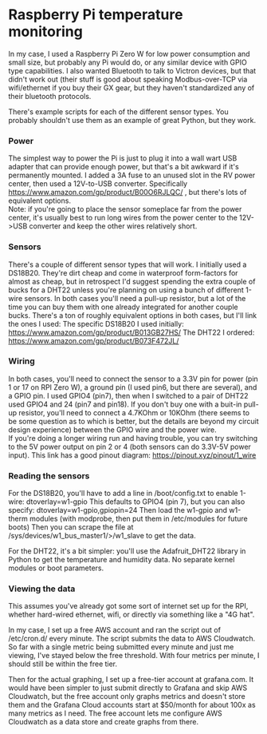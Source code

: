 # Raspberry Pi temperature monitoring

In my case, I used a Raspberry Pi Zero W for low power consumption and small size, but probably any Pi would do, or any similar device with GPIO type capabilities.  I also wanted Bluetooth to talk to Victron devices, but that didn't work out (their stuff is good about speaking Modbus-over-TCP via wifi/ethernet if you buy their GX gear, but they haven't standardized any of their bluetooth protocols.

There's example scripts for each of the different sensor types.  You probably shouldn't use them as an example of great Python, but they work.

### Power
The simplest way to power the Pi is just to plug it into a wall wart USB adapter that can provide enough power, but that's a bit awkward if it's permanently mounted.  I added a 3A fuse to an unused slot in the RV power center, then used a 12V-to-USB converter. Specifically https://www.amazon.com/gp/product/B00O6RJLQC/ , but there's lots of equivalent options.  
Note:  if you're going to place the sensor someplace far from the power center, it's usually best to run long wires from the power center to the 12V->USB converter and keep the other wires relatively short.

### Sensors
There's a couple of different sensor types that will work.  I initially used a DS18B20.  They're dirt cheap and come in waterproof form-factors for almost as cheap, but in retrospect I'd suggest spending the extra couple of bucks for a DHT22 unless you're planning on using a bunch of different 1-wire sensors.  In both cases you'll need a pull-up resistor, but a lot of the time you can buy them with one already integrated for another couple bucks.  There's a ton of roughly equivalent options in both cases, but I'll link the ones I used:
The specific DS18B20 I used initially:  https://www.amazon.com/gp/product/B013GB27HS/
The DHT22 I ordered:  https://www.amazon.com/gp/product/B073F472JL/

### Wiring
In both cases, you'll need to connect the sensor to a 3.3V pin for power (pin 1 or 17 on RPI Zero W), a ground pin (I used pin6, but there are several), and a GPIO pin. I used GPIO4 (pin7), then when I switched to a pair of DHT22 used GPIO4 and 24 (pin7 and pin18).
If you don't buy one with a buit-in pull-up resistor, you'll need to connect a 4.7KOhm or 10KOhm (there seems to be some question as to which is better, but the details are beyond my circuit design experience) between the GPIO wire and the power wire.  
If you're doing a longer wiring run and having trouble, you can try switching to the 5V power output on pin 2 or 4 (both sensors can do 3.3V-5V power input).
This link has a good pinout diagram:  https://pinout.xyz/pinout/1_wire

### Reading the sensors
For the DS18B20, you'll have to add a line in /boot/config.txt to enable 1-wire:
dtoverlay=w1-gpio
This defaults to GPIO4 (pin 7), but you can also specify:
dtoverlay=w1-gpio,gpiopin=24
Then load the w1-gpio and w1-therm modules (with modprobe, then put them in /etc/modules for future boots)
Then you can scrape the file at /sys/devices/w1_bus_master1/<id>>/w1_slave to get the data.

For the DHT22, it's a bit simpler:  you'll use the Adafruit_DHT22 library in Python to get the temperature and humidity data.  No separate kernel modules or boot parameters.

### Viewing the data
This assumes you've already got some sort of internet set up for the RPI, whether hard-wired ethernet, wifi, or directly via something like a "4G hat".

In my case, I set up a free AWS account and ran the script out of /etc/cron.d/ every minute.  The script submits the data to AWS Cloudwatch.  So far with a single metric being submitted every minute and just me viewing, I've stayed below the free threshold.  With four metrics per minute, I should still be within the free tier. 

Then for the actual graphing, I set up a free-tier account at grafana.com.  It would have been simpler to just submit directly to Grafana and skip AWS Cloudwatch, but the free account only graphs metrics and doesn't store them and the Grafana Cloud accounts start at $50/month for about 100x as many metrics as I need.  The free account lets me configure AWS Cloudwatch as a data store and create graphs from there.

